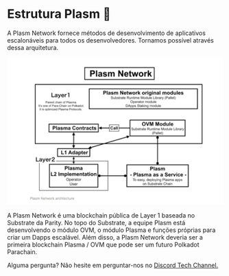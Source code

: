 # Estrutura Plasm 🏯

A Plasm Network fornece métodos de desenvolvimento de aplicativos escalonáveis para todos os desenvolvedores. Tornamos possível através dessa arquitetura.  


![](../.gitbook/assets/sukurnshotto-2020-05-31-201049png.png)

A Plasm Network é uma blockchain pública de Layer 1 baseada no Substrate da Parity. No topo do Substrate, a equipe Plasm está desenvolvendo o módulo OVM, o módulo Plasma e funções próprias para criar um Dapps escalável. Além disso, a Plasm Network deveria ser a primeira blockchain Plasma / OVM que pode ser um futuro Polkadot Parachain.  


Alguma pergunta? Não hesite em perguntar-nos no [Discord Tech Channel.](https://discord.gg/Z3nC9U4)

